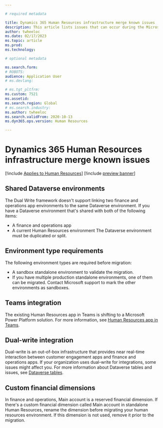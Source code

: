 ```yaml
---

# required metadata

title: Dynamics 365 Human Resources infrastructure merge known issues
description: This article lists issues that can occur during the Microsoft Dynamics 365 Human Resources infrastructure merge.
author: twheeloc
ms.date: 02/17/2023
ms.topic: article
ms.prod: 
ms.technology: 

# optional metadata

ms.search.form: 
# ROBOTS: 
audience: Application User
# ms.devlang: 

# ms.tgt_pltfrm: 
ms.custom: 7521
ms.assetid: 
ms.search.region: Global
# ms.search.industry: 
ms.author: twheeloc
ms.search.validFrom: 2020-10-13
ms.dyn365.ops.version: Human Resources

---
```

# Dynamics 365 Human Resources infrastructure merge known issues

[!include [Applies to Human Resources](../includes/applies-to-hr.md)]
[!include [preview banner](../includes/preview-banner.md)]

## Shared Dataverse environments

The Dual Write framework doesn't support linking two finance and operations app environments to the same Dataverse environment. 
If you have a Dataverse environment that's shared with both of the following items: 
- A finance and operations app
- A current Human Resources environment
The Dataverse environment must be duplicated or split.

## Environment type requirements

The following environment types are required before migration:

- A sandbox standalone environment to validate the migration.
- If you have multiple production standalone environments, one of them can be migrated. Contact Microsoft support to mark the other environments as sandboxes.

## Teams integration

The existing Human Resources app in Teams is shifting to a Microsoft Power Platform solution. For more information, see [Human Resources app in Teams](hr-admin-teams-leave-app.md).

## Dual-write integration

Dual-write is an out-of-box infrastructure that provides near real-time interaction between customer engagement apps and finance and operations apps. If your organization uses dual-write for integrations, some issues might affect you. For more information about Dataverse tables and issues, see [Dataverse tables](hr-developer-entities.md).

## Custom financial dimensions
In finance and operations, Main account is a reserved financial dimension. If there's a custom financial dimension called Main account in standalone Human Resources, rename the dimension before migrating your human resources environment. If this dimension is not used, remove it prior to the migration. 




